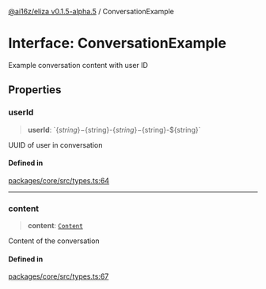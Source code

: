[@ai16z/eliza v0.1.5-alpha.5](../index.md) / ConversationExample

# Interface: ConversationExample

Example conversation content with user ID

## Properties

### userId

> **userId**: \`$\{string\}-$\{string\}-$\{string\}-$\{string\}-$\{string\}\`

UUID of user in conversation

#### Defined in

[packages/core/src/types.ts:64](https://github.com/roschler/eliza/blob/main/packages/core/src/types.ts#L64)

***

### content

> **content**: [`Content`](Content.md)

Content of the conversation

#### Defined in

[packages/core/src/types.ts:67](https://github.com/roschler/eliza/blob/main/packages/core/src/types.ts#L67)
